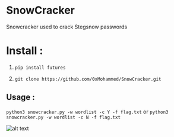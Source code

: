 # SnowCracker
Snowcracker used to crack Stegsnow passwords

# Install :

1. `pip install futures`

2. `git clone https://github.com/0xMohammed/SnowCracker.git`

## Usage :

`python3 snowcracker.py -w wordlist -c Y -f flag.txt`
or
`python3 snowcracker.py -w wordlist -c N -f flag.txt`

![alt text](https://github.com/0xMohammed/SnowCracker/blob/master/example.jpeg)
